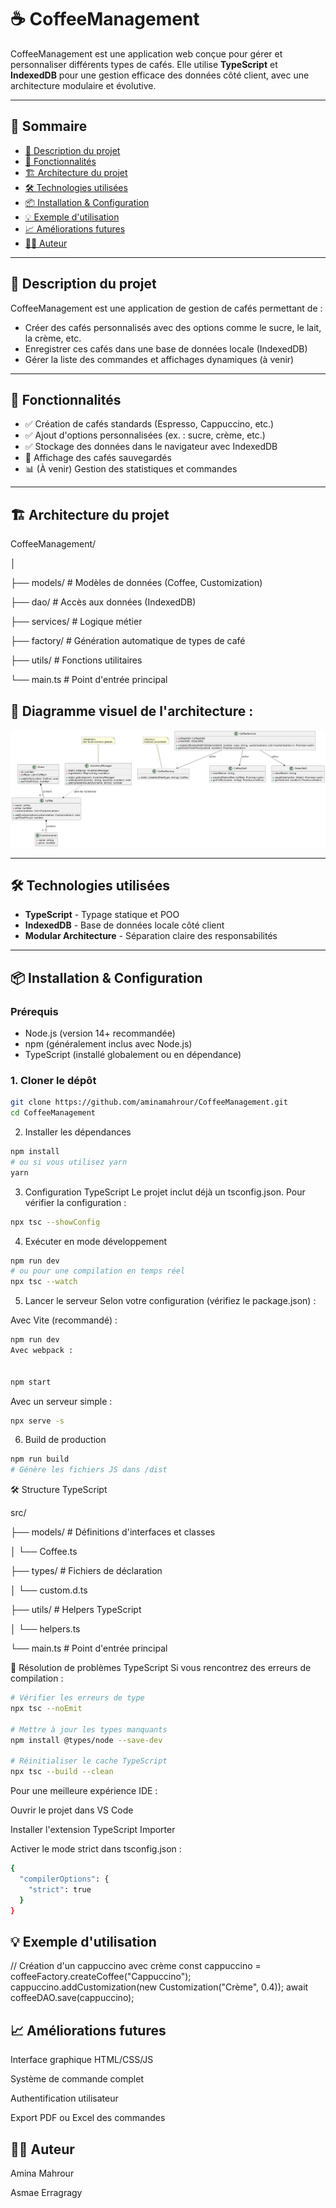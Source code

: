 # ☕ CoffeeManagement

CoffeeManagement est une application web conçue pour gérer et personnaliser différents types de cafés. Elle utilise **TypeScript** et **IndexedDB** pour une gestion efficace des données côté client, avec une architecture modulaire et évolutive.

---

## 📌 Sommaire

- [🧾 Description du projet](#-description-du-projet)
- [🚀 Fonctionnalités](#-fonctionnalités)
- [🏗️ Architecture du projet](#️-architecture-du-projet)
- [🛠️ Technologies utilisées](#️-technologies-utilisées)
- [📦 Installation & Configuration](#-installation--configuration)
- [💡 Exemple d'utilisation](#-exemple-dutilisation)
- [📈 Améliorations futures](#-améliorations-futures)
- [👩‍💻 Auteur](#-auteur)

---

## 🧾 Description du projet

CoffeeManagement est une application de gestion de cafés permettant de :

- Créer des cafés personnalisés avec des options comme le sucre, le lait, la crème, etc.
- Enregistrer ces cafés dans une base de données locale (IndexedDB)
- Gérer la liste des commandes et affichages dynamiques (à venir)

---

## 🚀 Fonctionnalités

- ✅ Création de cafés standards (Espresso, Cappuccino, etc.)
- ✅ Ajout d'options personnalisées (ex. : sucre, crème, etc.)
- ✅ Stockage des données dans le navigateur avec IndexedDB
- 🔄 Affichage des cafés sauvegardés
- 📊 (À venir) Gestion des statistiques et commandes

---

## 🏗️ Architecture du projet
CoffeeManagement/

  │

  ├── models/ # Modèles de données (Coffee, Customization)

  ├── dao/ # Accès aux données (IndexedDB)

  ├── services/ # Logique métier

  ├── factory/ # Génération automatique de types de café

  ├── utils/ # Fonctions utilitaires

  └── main.ts # Point d'entrée principal



## 📌 Diagramme visuel de l'architecture :

![Diagramme d'architecture CoffeeManagement](docs/diagramme_de_classe_cofee.png)


---

## 🛠️ Technologies utilisées

- **TypeScript** - Typage statique et POO
- **IndexedDB** - Base de données locale côté client
- **Modular Architecture** - Séparation claire des responsabilités

---

##  📦 Installation & Configuration

### Prérequis
- Node.js (version 14+ recommandée)
- npm (généralement inclus avec Node.js)
- TypeScript (installé globalement ou en dépendance)

### 1. Cloner le dépôt

```bash
git clone https://github.com/aminamahrour/CoffeeManagement.git
cd CoffeeManagement
```
2. Installer les dépendances
```bash
npm install
# ou si vous utilisez yarn
yarn
```
3. Configuration TypeScript
Le projet inclut déjà un tsconfig.json. Pour vérifier la configuration :


```bash
npx tsc --showConfig
```
4. Exécuter en mode développement
```bash
npm run dev
# ou pour une compilation en temps réel
npx tsc --watch
```
5. Lancer le serveur
Selon votre configuration (vérifiez le package.json) :

Avec Vite (recommandé) :

```bash
npm run dev
Avec webpack :


npm start
```
Avec un serveur simple :

```bash
npx serve -s
```
6. Build de production
```bash
npm run build
# Génère les fichiers JS dans /dist
```
🛠 Structure TypeScript

src/

  ├── models/         # Définitions d'interfaces et classes
  
  │        └── Coffee.ts
  
  ├── types/          # Fichiers de déclaration

  │        └── custom.d.ts
  
  ├── utils/          # Helpers TypeScript
  
  │        └── helpers.ts
  
  └── main.ts         # Point d'entrée principal
  
🔧 Résolution de problèmes TypeScript
Si vous rencontrez des erreurs de compilation :

```bash
# Vérifier les erreurs de type
npx tsc --noEmit

# Mettre à jour les types manquants
npm install @types/node --save-dev

# Réinitialiser le cache TypeScript
npx tsc --build --clean
```
Pour une meilleure expérience IDE :

Ouvrir le projet dans VS Code

Installer l'extension TypeScript Importer

Activer le mode strict dans tsconfig.json :

```bash
{
  "compilerOptions": {
    "strict": true
  }
}
```
## 💡 Exemple d'utilisation

// Création d'un cappuccino avec crème
const cappuccino = coffeeFactory.createCoffee("Cappuccino");
cappuccino.addCustomization(new Customization("Crème", 0.4));
await coffeeDAO.save(cappuccino);

## 📈 Améliorations futures
Interface graphique HTML/CSS/JS

Système de commande complet

Authentification utilisateur

Export PDF ou Excel des commandes

## 👩‍💻 Auteur

Amina Mahrour

Asmae Erragragy

